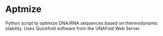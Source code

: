 # Aptmize
Python script to optimize DNA/RNA sequences based on thermodynamic stability. Uses Quickfold software from the UNAFold Web Server
